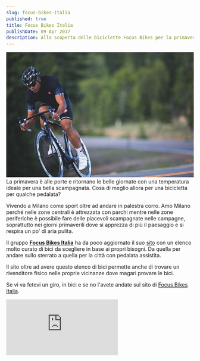 ```yaml
---
slug: focus-bikes-italia
published: true
title: Focus Bikes Italia
publishDate: 09 Apr 2017
description: Alla scoperta delle biciclette Focus Bikes per la primavera a Milano
---
```


![Focus Bikes](../assets/focusBikes/roar.jpg)
La primavera è alle porte e ritornano le belle giornate con una temperatura ideale per una bella scampagnata. Cosa di meglio allora per una bicicletta per qualche pedalata?

Vivendo a Milano come sport oltre ad andare in palestra corro. Amo Milano perché nelle zone centrali è attrezzata con parchi mentre nelle zone periferiche è possibile fare delle piacevoli scampagnate nelle campagne, soprattutto nei giorni primaverili dove si apprezza di più il paesaggio e si respira un po' di aria pulita.

Il gruppo [**Focus Bikes Italia**](http://l12.eu/focus-bike-addict-1386-au/VGX10QFHU80KJ9MPC45V) ha da poco aggiornato il suo [sito](http://l12.eu/focus-bike-addict-1386-au/VGX10QFHU80KJ9MPC45V) con un elenco molto curato di bici da scegliere in base ai propri bisogni. Da quella per andare sullo sterrato a quella per la città con pedalata assistita.

Il sito oltre ad avere questo elenco di bici permette anche di trovare un rivenditore fisico nelle proprie vicinanze dove magari provare le bici.

Se vi va fetevi un giro, in bici e se no l'avete andate sul sito di [Focus Bikes Italia](http://l12.eu/focus-bike-addict-1386-au/VGX10QFHU80KJ9MPC45V).

![Buzzoole](https://buzzoole.com/track-img.php?code=VGX10QFHU80KJ9MPC45V)
